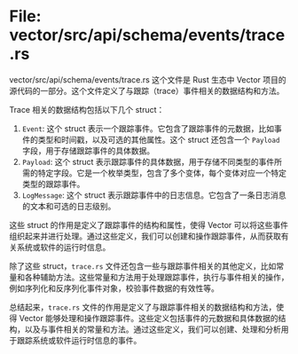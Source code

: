 # File: vector/src/api/schema/events/trace.rs

vector/src/api/schema/events/trace.rs 这个文件是 Rust 生态中 Vector 项目的源代码的一部分。这个文件定义了与跟踪（trace）事件相关的数据结构和方法。

Trace 相关的数据结构包括以下几个 struct：

1. `Event`: 这个 struct 表示一个跟踪事件。它包含了跟踪事件的元数据，比如事件的类型和时间戳，以及可选的其他属性。这个 struct 还包含一个 `Payload` 字段，用于存储跟踪事件的具体数据。
2. `Payload`: 这个 struct 表示跟踪事件的具体数据，用于存储不同类型的事件所需的特定字段。它是一个枚举类型，包含了多个变体，每个变体对应一个特定类型的跟踪事件。
3. `LogMessage`: 这个 struct 表示跟踪事件中的日志信息。它包含了一条日志消息的文本和可选的日志级别。

这些 struct 的作用是定义了跟踪事件的结构和属性，使得 Vector 可以将这些事件组织起来并进行处理。通过这些定义，我们可以创建和操作跟踪事件，从而获取有关系统或软件的运行时信息。

除了这些 struct，`trace.rs` 文件还包含一些与跟踪事件相关的其他定义，比如常量和各种辅助方法。这些常量和方法用于处理跟踪事件，执行与事件相关的操作，例如序列化和反序列化事件对象，校验事件数据的有效性等。

总结起来，`trace.rs` 文件的作用是定义了与跟踪事件相关的数据结构和方法，使得 Vector 能够处理和操作跟踪事件。这些定义包括事件的元数据和具体数据的结构，以及与事件相关的常量和方法。通过这些定义，我们可以创建、处理和分析用于跟踪系统或软件运行时信息的事件。

